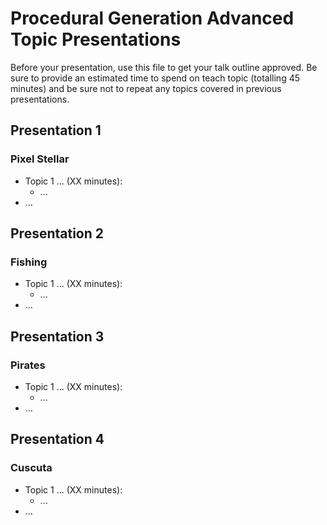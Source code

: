 # Procedural Generation Advanced Topic Presentations

Before your presentation, use this file to get your talk outline approved. Be
sure to provide an estimated time to spend on teach topic (totalling 45 minutes)
and be sure not to repeat any topics covered in previous presentations.

## Presentation 1
### Pixel Stellar

- Topic 1 ... (XX minutes):
  - ...
- ...

## Presentation 2
### Fishing

- Topic 1 ... (XX minutes):
  - ...
- ...

## Presentation 3
### Pirates

- Topic 1 ... (XX minutes):
  - ...
- ...

## Presentation 4
### Cuscuta

- Topic 1 ... (XX minutes):
  - ...
- ...
